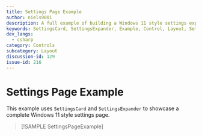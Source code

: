```yaml
---
title: Settings Page Example
author: niels9001
description: A full example of building a Windows 11 style settings experience with SettingsCard and SettingsExpander.
keywords: SettingsCard, SettingsExpander, Example, Control, Layout, Settings
dev_langs:
  - csharp
category: Controls
subcategory: Layout
discussion-id: 129
issue-id: 216
---
```


# Settings Page Example

This example uses `SettingsCard` and `SettingsExpander` to showcase a complete Windows 11 style settings page.

> [!SAMPLE SettingsPageExample]
